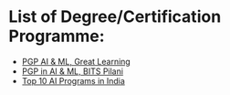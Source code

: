 # List of Degree/Certification Programme:  
 - [PGP AI & ML, Great Learning](https://www.greatlearning.in/pg-program-artificial-intelligence-course)  
 - [PGP in AI & ML, BITS Pilani](https://bits-pilani-wilp.ac.in/certification-programmes/pgp-ai-ml.php)  
 - [Top 10 AI Programs in India](https://analyticsindiamag.com/top-10-courses-and-training-programs-on-artificial-intelligence-in-india-ranking-2019/)  
 

